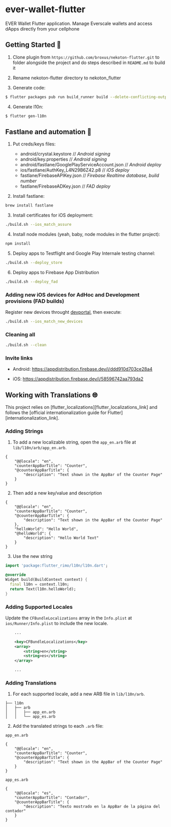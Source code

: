 # ever-wallet-flutter

EVER Wallet Flutter application. Manage Everscale wallets and access dApps directly from your cellphone

## Getting Started 🚀

1. Clone plugin from `https://github.com/broxus/nekoton-flutter.git` to folder alongside the project and do steps described in `README.md` to build it

2. Rename nekoton-flutter directory to nekoton_flutter

3. Generate code:
```sh
$ flutter packages pub run build_runner build --delete-conflicting-outputs
```

4. Generate l10n:
```sh
$ flutter gen-l10n
```

## Fastlane and automation 🤖

1. Put creds/keys files:

   * android/crystal.keystore // *Android signing*
   * android/key.properties // *Android signing*
   * android/fastlane/GooglePlayServiceAccount.json // *Android deploy*
   * ios/fastlane/AuthKey_L4N29B6Z42.p8 // *iOS deploy*
   * fastlane/FirebaseAPIKey.json // *Firebase Realtime database, build number*
   * fastlane/FirebaseADKey.json // *FAD deploy*

2. Install fastlane:

```sh
brew install fastlane
```

3. Install certificates for iOS deployment:

```sh
./build.sh --ios_match_assure
```

4. Install node modules (yeah, baby, node modules in the flutter project):

```sh
npm install
```

5. Deploy apps to Testflight and Google Play Internale testing channel:

```sh
./build.sh --deploy_store
```

6. Deploy apps to Firebase App Distribution

```sh
./build.sh --deploy_fad
```

### Adding new iOS devices for AdHoc and Development provisions (FAD builds)
Register new devices throught [devportal](https://developer.apple.com/account/resources/devices/list), then execute:

```sh
./build.sh --ios_match_new_devices
```

### Cleaning all

```sh
./build.sh --clean
```

### Invite links

* Android: https://appdistribution.firebase.dev/i/ddd910d703ce28a4

* iOS: https://appdistribution.firebase.dev/i/58596742aa793da2


## Working with Translations 🌐

This project relies on [flutter_localizations][flutter_localizations_link] and follows the [official internationalization guide for Flutter][internationalization_link].

### Adding Strings

1. To add a new localizable string, open the `app_en.arb` file at `lib/l10n/arb/app_en.arb`.

```arb
{
    "@@locale": "en",
    "counterAppBarTitle": "Counter",
    "@counterAppBarTitle": {
        "description": "Text shown in the AppBar of the Counter Page"
    }
}
```

2. Then add a new key/value and description

```arb
{
    "@@locale": "en",
    "counterAppBarTitle": "Counter",
    "@counterAppBarTitle": {
        "description": "Text shown in the AppBar of the Counter Page"
    },
    "helloWorld": "Hello World",
    "@helloWorld": {
        "description": "Hello World Text"
    }
}
```

3. Use the new string

```dart
import 'package:flutter_rimo/l10n/l10n.dart';

@override
Widget build(BuildContext context) {
  final l10n = context.l10n;
  return Text(l10n.helloWorld);
}
```

### Adding Supported Locales

Update the `CFBundleLocalizations` array in the `Info.plist` at `ios/Runner/Info.plist` to include the new locale.

```xml
    ...

    <key>CFBundleLocalizations</key>
	<array>
		<string>en</string>
		<string>es</string>
	</array>

    ...
```

### Adding Translations

1. For each supported locale, add a new ARB file in `lib/l10n/arb`.

```
├── l10n
│   ├── arb
│   │   ├── app_en.arb
│   │   └── app_es.arb
```

2. Add the translated strings to each `.arb` file:

`app_en.arb`

```arb
{
    "@@locale": "en",
    "counterAppBarTitle": "Counter",
    "@counterAppBarTitle": {
        "description": "Text shown in the AppBar of the Counter Page"
    }
}
```

`app_es.arb`

```arb
{
    "@@locale": "es",
    "counterAppBarTitle": "Contador",
    "@counterAppBarTitle": {
        "description": "Texto mostrado en la AppBar de la página del contador"
    }
}
```